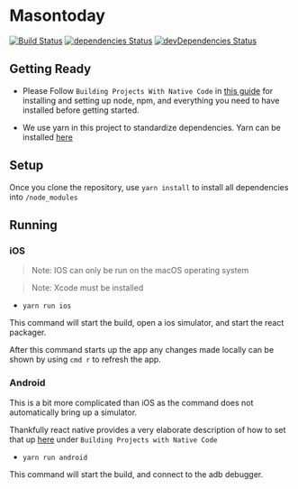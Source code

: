 # Masontoday

[![Build Status](https://travis-ci.org/zosman1/masontoday.svg?branch=master)](https://travis-ci.org/zosman1/masontoday)
[![dependencies Status](https://david-dm.org/zosman1/masontoday/status.svg)](https://david-dm.org/zosman1/masontoday)
[![devDependencies Status](https://david-dm.org/zosman1/masontoday/dev-status.svg)](https://david-dm.org/zosman1/masontoday?type=dev)

## Getting Ready

* Please Follow `Building Projects With Native Code` in [this guide](https://facebook.github.io/react-native/docs/getting-started.html) for installing and setting up node, npm, and everything you need to have installed before getting started.

* We use yarn in this project to standardize dependencies.
  Yarn can be installed [here](https://yarnpkg.com/en/docs/install)

## Setup

Once you clone the repository, use `yarn install` to install all dependencies into `/node_modules`

## Running

### iOS

> Note: IOS can only be run on the macOS operating system

> Note: Xcode must be installed

* `yarn run ios`

This command will start the build, open a ios simulator, and start the react packager.

After this command starts up the app any changes made locally can be shown by using `cmd r` to refresh the app.

### Android

This is a bit more complicated than iOS as the command does not automatically bring up a simulator.

Thankfully react native provides a very elaborate description of how to set that up [here](https://facebook.github.io/react-native/docs/getting-started.html) under `Building Projects with Native Code`

* `yarn run android`

This command will start the build, and connect to the adb debugger.
